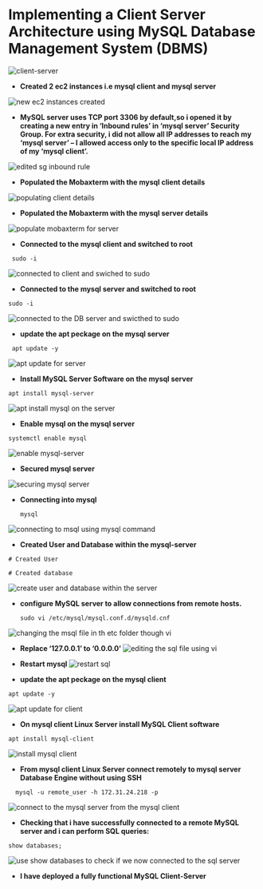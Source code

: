 # Implementing a Client Server Architecture using MySQL Database Management System (DBMS)


![client-server](https://github.com/titusnangitech/Client-Server-architecture-implemantation-using-MySql/assets/128609800/12d002f3-b7ca-4cef-9ac3-ad26af45ed2d)




- **Created 2 ec2 instances i.e mysql client and mysql server**


![new ec2 instances created](https://github.com/titusnangitech/Client-Server-architecture-implemantation-using-MySql/assets/128609800/c562a1b0-4de2-4597-82ab-2eef6b6a3187)


- **MySQL server uses TCP port 3306 by default,so i opened it by creating a new entry in ‘Inbound rules’ in ‘mysql server’ Security Group. For extra security, i did not allow all IP addresses to reach my ‘mysql server’ – I allowed access only to the specific local IP address of my ‘mysql client’.**
  
![edited sg inbound rule](https://github.com/titusnangitech/Client-Server-architecture-implemantation-using-MySql/assets/128609800/1fbdc8dd-f198-41c7-ba50-6bb9e285ab7a)

- **Populated the Mobaxterm with the mysql client details**
  
![populating client details](https://github.com/titusnangitech/Client-Server-architecture-implemantation-using-MySql/assets/128609800/96122dbc-33ff-4733-8f32-4937b3a46b2f)

- **Populated the Mobaxterm with the mysql server details**

![populate mobaxterm for server](https://github.com/titusnangitech/Client-Server-architecture-implemantation-using-MySql/assets/128609800/ea0dcc84-1fb7-4551-8077-e587443d586e)

- **Connected to the mysql client and switched to root**

 ```
  sudo -i
  ```
  
![connected to client and swiched to sudo](https://github.com/titusnangitech/Client-Server-architecture-implemantation-using-MySql/assets/128609800/2a9e9868-dfd2-44a3-afc4-758a26c13aa5)

- **Connected to the mysql server and switched to root**

```
sudo -i
```

![connected to the DB server and swicthed to sudo](https://github.com/titusnangitech/Client-Server-architecture-implemantation-using-MySql/assets/128609800/dbfaee87-0e40-4d45-8c84-ea0e64ce80f6)

- **update the apt peckage on the mysql server**
  
 ```
  apt update -y
  ```
![apt update for server](https://github.com/titusnangitech/Client-Server-architecture-implemantation-using-MySql/assets/128609800/bfdc6ecd-dcb9-42bf-9dc9-202bf25f0eae)

 - **Install MySQL Server Software on the mysql server**
 ```
 apt install mysql-server

```
![apt install mysql on the server](https://github.com/titusnangitech/Client-Server-architecture-implemantation-using-MySql/assets/128609800/bcd9e64e-3511-41b0-a1f1-61c0232b306d)

- **Enable mysql on the mysql server**

```
systemctl enable mysql
```

![enable mysql-server](https://github.com/titusnangitech/Client-Server-architecture-implemantation-using-MySql/assets/128609800/fd7fb660-3dcd-4dd7-a16f-e8d8ab72a911)


- **Secured mysql server**
  
![securing mysql server](https://github.com/titusnangitech/Client-Server-architecture-implemantation-using-MySql/assets/128609800/b23b2bc5-490e-4688-9158-03eee20f8111)

- **Connecting into mysql**

  ```
  mysql
  ```

![connecting to msql using mysql command](https://github.com/titusnangitech/Client-Server-architecture-implemantation-using-MySql/assets/128609800/f0ac6b29-aa04-48f5-91b5-bc621249e653)

- **Created User and Database within the mysql-server**

```
# Created User

# Created database
```
  

![create user and database within the server](https://github.com/titusnangitech/Client-Server-architecture-implemantation-using-MySql/assets/128609800/3d1ce686-d46b-4fe2-9d95-426a89e2d8c6)

- **configure MySQL server to allow connections from remote hosts.**

  ```
  sudo vi /etc/mysql/mysql.conf.d/mysqld.cnf
  ```

![changing the msql file in th etc folder though vi](https://github.com/titusnangitech/Client-Server-architecture-implemantation-using-MySql/assets/128609800/2b79609c-8352-4f28-a593-15ab513cc307)

- **Replace ‘127.0.0.1’ to ‘0.0.0.0’**
![editing the sql file using vi](https://github.com/titusnangitech/Client-Server-architecture-implemantation-using-MySql/assets/128609800/db48364d-af0e-49a8-856d-2fe228cc5bc5)

- **Restart mysql**
![restart sql](https://github.com/titusnangitech/Client-Server-architecture-implemantation-using-MySql/assets/128609800/ed7a021c-fe92-47a6-a23e-0fe99c6fc955)



- **update the apt peckage on the mysql client**
  
 ```
 apt update -y
  ```

![apt update for client](https://github.com/titusnangitech/Client-Server-architecture-implemantation-using-MySql/assets/128609800/dec8c9cf-af14-4b62-a38b-55ec176404cd)

- **On mysql client Linux Server install MySQL Client software**

```
apt install mysql-client
```
  

![install mysql client](https://github.com/titusnangitech/Client-Server-architecture-implemantation-using-MySql/assets/128609800/c29441b0-72eb-44bc-8242-6aa67d972316)

- **From mysql client Linux Server connect remotely to mysql server Database Engine without using SSH**

```
  mysql -u remote_user -h 172.31.24.218 -p
```


![connect to the mysql server from the mysql client](https://github.com/titusnangitech/Client-Server-architecture-implemantation-using-MySql/assets/128609800/050528f6-0338-4409-9c60-c43cfa73bb94)



-  **Checking that i have successfully connected to a remote MySQL server and i can perform SQL queries:**

```
show databases;
```


![use show databases to check if we now connected to the sql server](https://github.com/titusnangitech/Client-Server-architecture-implemantation-using-MySql/assets/128609800/1a660e24-9279-48db-9043-423a00a7e150)

- **I have deployed a fully functional MySQL Client-Server**
